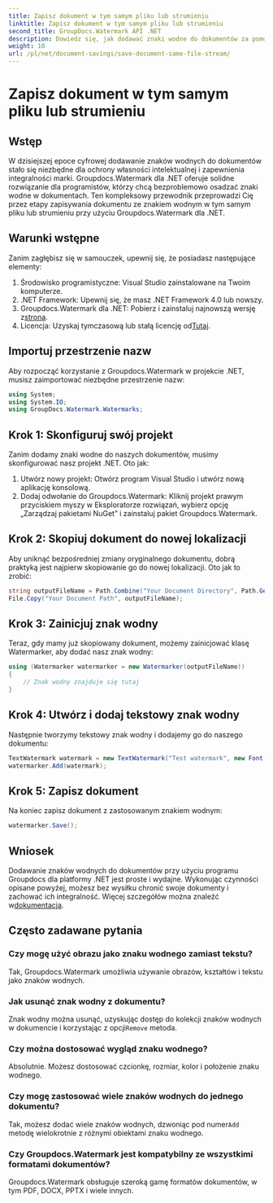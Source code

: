 ```yaml
---
title: Zapisz dokument w tym samym pliku lub strumieniu
linktitle: Zapisz dokument w tym samym pliku lub strumieniu
second_title: GroupDocs.Watermark API .NET
description: Dowiedz się, jak dodawać znaki wodne do dokumentów za pomocą Groupdocs.Watermark dla .NET. Ten przewodnik zawiera instrukcje zapewniające ochronę i integralność dokumentów.
weight: 10
url: /pl/net/document-savings/save-document-same-file-stream/
---
```


# Zapisz dokument w tym samym pliku lub strumieniu

## Wstęp
W dzisiejszej epoce cyfrowej dodawanie znaków wodnych do dokumentów stało się niezbędne dla ochrony własności intelektualnej i zapewnienia integralności marki. Groupdocs.Watermark dla .NET oferuje solidne rozwiązanie dla programistów, którzy chcą bezproblemowo osadzać znaki wodne w dokumentach. Ten kompleksowy przewodnik przeprowadzi Cię przez etapy zapisywania dokumentu ze znakiem wodnym w tym samym pliku lub strumieniu przy użyciu Groupdocs.Watermark dla .NET.
## Warunki wstępne
Zanim zagłębisz się w samouczek, upewnij się, że posiadasz następujące elementy:
1. Środowisko programistyczne: Visual Studio zainstalowane na Twoim komputerze.
2. .NET Framework: Upewnij się, że masz .NET Framework 4.0 lub nowszy.
3.  Groupdocs.Watermark dla .NET: Pobierz i zainstaluj najnowszą wersję z[strona](https://releases.groupdocs.com/Watermark/net/).
4.  Licencja: Uzyskaj tymczasową lub stałą licencję od[Tutaj](https://purchase.groupdocs.com/temporary-license/).
## Importuj przestrzenie nazw
Aby rozpocząć korzystanie z Groupdocs.Watermark w projekcie .NET, musisz zaimportować niezbędne przestrzenie nazw:
```csharp
using System;
using System.IO;
using GroupDocs.Watermark.Watermarks;
```
## Krok 1: Skonfiguruj swój projekt
Zanim dodamy znaki wodne do naszych dokumentów, musimy skonfigurować nasz projekt .NET. Oto jak:
1. Utwórz nowy projekt: Otwórz program Visual Studio i utwórz nową aplikację konsolową.
2. Dodaj odwołanie do Groupdocs.Watermark: Kliknij projekt prawym przyciskiem myszy w Eksploratorze rozwiązań, wybierz opcję „Zarządzaj pakietami NuGet” i zainstaluj pakiet Groupdocs.Watermark.
## Krok 2: Skopiuj dokument do nowej lokalizacji
Aby uniknąć bezpośredniej zmiany oryginalnego dokumentu, dobrą praktyką jest najpierw skopiowanie go do nowej lokalizacji. Oto jak to zrobić:
```csharp
string outputFileName = Path.Combine("Your Document Directory", Path.GetFileName("Your Document Path"));
File.Copy("Your Document Path", outputFileName);
```
## Krok 3: Zainicjuj znak wodny
Teraz, gdy mamy już skopiowany dokument, możemy zainicjować klasę Watermarker, aby dodać nasz znak wodny:
```csharp
using (Watermarker watermarker = new Watermarker(outputFileName))
{
    // Znak wodny znajduje się tutaj
}
```
## Krok 4: Utwórz i dodaj tekstowy znak wodny
Następnie tworzymy tekstowy znak wodny i dodajemy go do naszego dokumentu:
```csharp
TextWatermark watermark = new TextWatermark("Test watermark", new Font("Arial", 12));
watermarker.Add(watermark);
```
## Krok 5: Zapisz dokument
Na koniec zapisz dokument z zastosowanym znakiem wodnym:
```csharp
watermarker.Save();
```
## Wniosek
Dodawanie znaków wodnych do dokumentów przy użyciu programu Groupdocs dla platformy .NET jest proste i wydajne. Wykonując czynności opisane powyżej, możesz bez wysiłku chronić swoje dokumenty i zachować ich integralność. Więcej szczegółów można znaleźć w[dokumentacja](https://tutorials.groupdocs.com/Watermark/net/).
## Często zadawane pytania
### Czy mogę użyć obrazu jako znaku wodnego zamiast tekstu?
Tak, Groupdocs.Watermark umożliwia używanie obrazów, kształtów i tekstu jako znaków wodnych.
### Jak usunąć znak wodny z dokumentu?
 Znak wodny można usunąć, uzyskując dostęp do kolekcji znaków wodnych w dokumencie i korzystając z opcji`Remove` metoda.
### Czy można dostosować wygląd znaku wodnego?
Absolutnie. Możesz dostosować czcionkę, rozmiar, kolor i położenie znaku wodnego.
### Czy mogę zastosować wiele znaków wodnych do jednego dokumentu?
 Tak, możesz dodać wiele znaków wodnych, dzwoniąc pod numer`Add` metodę wielokrotnie z różnymi obiektami znaku wodnego.
### Czy Groupdocs.Watermark jest kompatybilny ze wszystkimi formatami dokumentów?
Groupdocs.Watermark obsługuje szeroką gamę formatów dokumentów, w tym PDF, DOCX, PPTX i wiele innych.